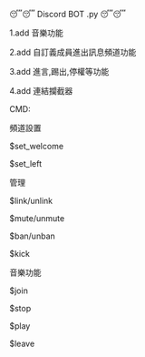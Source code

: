 😴😴 Discord BOT .py 😴😴

1.add 音樂功能

2.add 自訂義成員進出訊息頻道功能

3.add 進言,踢出,停權等功能

4.add 連結攔截器


CMD:

頻道設置

$set_welcome

$set_left


管理

$link/unlink

$mute/unmute

$ban/unban

$kick


音樂功能

$join

$stop

$play

$leave
